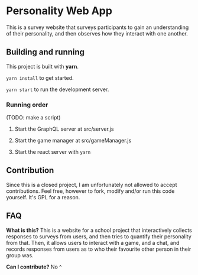 # Personality Web App

This is a survey website that surveys participants to gain an understanding of their
personality, and then observes how they interact with one another.

## Building and running

This project is built with **yarn**. 

`yarn install` to get started.

`yarn start` to run the development server.

### Running order

(TODO: make a script)

1. Start the GraphQL server at src/server.js

2. Start the game manager at src/gameManager.js

3. Start the react server with `yarn`

## Contribution

Since this is a closed project, I am unfortunately not allowed to accept contributions. Feel free, however
to fork, modify and/or run this code yourself. It's GPL for a reason. 

## FAQ

**What is this?** This is a website for a school project that interactively collects responses to surveys from users,
and then tries to quantify their personality from that. Then, it allows users to interact with a game, and a chat,
and records responses from users as to who their favourite other person in their group was.

**Can I contribute?** No ^
